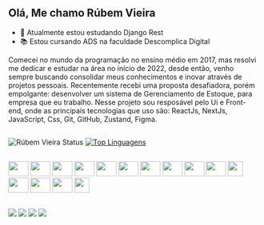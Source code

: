 ﻿## Olá, Me chamo Rúbem Vieira 

<!--
- 🔭 I’m currently working on ...
- 👯 I’m looking to collaborate on ...
- 💬 Ask me about ...
- 😄 Pronouns: ...
- ⚡ Fun fact: ...
- 🤔 Estou procurando ajuda com node.js
- 📫 Contate-me pelo e-mail: rubemvn17@gmail.com
-->

- 🌱 Atualmente estou estudando Django Rest
- 📚 Estou cursando ADS na faculdade Descomplica Digital
  
Comecei no mundo da programação no ensino médio em 2017, mas resolvi me dedicar e estudar na área no início de 2022, desde então, venho sempre buscando consolidar meus conhecimentos e inovar através de projetos pessoais. Recentemente recebi uma proposta desafiadora, porém empolgante: desenvolver um sistema de Gerenciamento de Estoque, para empresa que eu trabalho. Nesse projeto sou resposável pelo  Ui e Front-end, onde as principais tecnologias que uso são: ReactJs, NextJs, JavaScript, Css, Git, GitHub, Zustand, Figma.

##
![Rúbem Vieira Status](https://github-readme-stats.vercel.app/api?username=rubemvn&show_icons=true&theme=tokyonight)
[![Top Linguagens](https://github-readme-stats.vercel.app/api/top-langs/?username=rubemvn&layout=compact&theme=tokyonight)](https://github.com/rubemvn/github-readme-stats)

##

  <div style="display: inline; gap:20px">
    <img height="30" width="40" src="https://cdn.jsdelivr.net/gh/devicons/devicon/icons/javascript/javascript-original.svg" />
    <img height="30" width="40" src="https://cdn.jsdelivr.net/gh/devicons/devicon@latest/icons/python/python-original.svg" />
    <img height="30" width="40" src="https://cdn.jsdelivr.net/gh/devicons/devicon@latest/icons/djangorest/djangorest-original.svg" />
    <img height="30" width="40" src="https://cdn.jsdelivr.net/gh/devicons/devicon@latest/icons/django/django-plain.svg" />                    
    <img height="30" width="40" src="https://cdn.jsdelivr.net/gh/devicons/devicon@latest/icons/typescript/typescript-original.svg" />      
    <img height="30" width="40" src="https://cdn.jsdelivr.net/gh/devicons/devicon@latest/icons/postgresql/postgresql-original.svg" />      
    <img height="30" width="40" src="https://cdn.jsdelivr.net/gh/devicons/devicon/icons/react/react-original.svg" />
    <img height="30" width="40" src="https://cdn.jsdelivr.net/gh/devicons/devicon/icons/html5/html5-original.svg">
    <img height="30" width="40" src="https://cdn.jsdelivr.net/gh/devicons/devicon/icons/css3/css3-original.svg">
    <img height="30" width="40" src="https://cdn.jsdelivr.net/gh/devicons/devicon/icons/git/git-original.svg">
    <img height="30" width="30" src="https://img.icons8.com/glyph-neue/64/FFFFFF/github.png"/>
    <img height="30" width="40" src="https://cdn.jsdelivr.net/gh/devicons/devicon@latest/icons/bitbucket/bitbucket-original.svg" />
    <img height="30" width="40" src="https://cdn.jsdelivr.net/gh/devicons/devicon@latest/icons/tailwindcss/tailwindcss-original.svg" />
    <img height="30" width="40" src="https://cdn.jsdelivr.net/gh/devicons/devicon@latest/icons/yarn/yarn-original.svg" />      
    <img height="30" src="https://cdn.jsdelivr.net/gh/devicons/devicon/icons/npm/npm-original-wordmark.svg" />
  </div>
 
 ##
 
 <div>
  <a href="https://instagram.com/rubem_vn" target="_blank"><img src="https://img.shields.io/badge/-Instagram-%23E4405F?style=for-the-badge&logo=instagram&logoColor=white" target="_blank"></a>
 <a href="[https://discord.gg/xDjw9Zxj](https://discord.com/channels/R%C3%BAbem%20Vieira#4322)" target="_blank"><img src="https://img.shields.io/badge/Discord-7289DA?style=for-the-badge&logo=discord&logoColor=white" target="_blank"></a> 
  <a href = "mailto:rubemvn17@gmail.com"><img src="https://img.shields.io/badge/-Gmail-%23333?style=for-the-badge&logo=gmail&logoColor=white" target="_blank"></a>
  <a href="https://www.linkedin.com/in/r%C3%BAbem-vieira-06649722a/" target="_blank"><img src="https://img.shields.io/badge/-LinkedIn-%230077B5?style=for-the-badge&logo=linkedin&logoColor=white" target="_blank"></a> 
  
</div>

##

<!--
![snake gif](https://github.com/Rubemvn/Rubemvn/blob/output/github-contribution-grid-snake.svg)


-->

          
